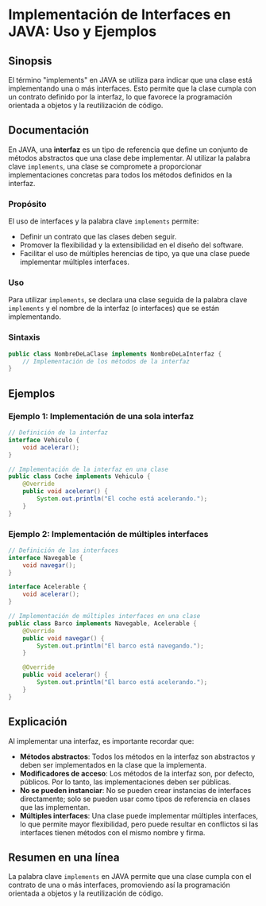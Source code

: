 <!--
Meta Description: # Implementación de Interfaces en JAVA: Uso y Ejemplos ## Sinopsis El término "implements" en JAVA se utiliza para indicar que una clase está implemen...
Meta Keywords: una, interfaces, que, clase, interfaz
-->

# Implementación de Interfaces en JAVA: Uso y Ejemplos

## Sinopsis
El término "implements" en JAVA se utiliza para indicar que una clase está implementando una o más interfaces. Esto permite que la clase cumpla con un contrato definido por la interfaz, lo que favorece la programación orientada a objetos y la reutilización de código.

## Documentación
En JAVA, una **interfaz** es un tipo de referencia que define un conjunto de métodos abstractos que una clase debe implementar. Al utilizar la palabra clave `implements`, una clase se compromete a proporcionar implementaciones concretas para todos los métodos definidos en la interfaz.

### Propósito
El uso de interfaces y la palabra clave `implements` permite:
- Definir un contrato que las clases deben seguir.
- Promover la flexibilidad y la extensibilidad en el diseño del software.
- Facilitar el uso de múltiples herencias de tipo, ya que una clase puede implementar múltiples interfaces.

### Uso
Para utilizar `implements`, se declara una clase seguida de la palabra clave `implements` y el nombre de la interfaz (o interfaces) que se están implementando. 

### Sintaxis
```java
public class NombreDeLaClase implements NombreDeLaInterfaz {
    // Implementación de los métodos de la interfaz
}
```

## Ejemplos
### Ejemplo 1: Implementación de una sola interfaz
```java
// Definición de la interfaz
interface Vehiculo {
    void acelerar();
}

// Implementación de la interfaz en una clase
public class Coche implements Vehiculo {
    @Override
    public void acelerar() {
        System.out.println("El coche está acelerando.");
    }
}
```

### Ejemplo 2: Implementación de múltiples interfaces
```java
// Definición de las interfaces
interface Navegable {
    void navegar();
}

interface Acelerable {
    void acelerar();
}

// Implementación de múltiples interfaces en una clase
public class Barco implements Navegable, Acelerable {
    @Override
    public void navegar() {
        System.out.println("El barco está navegando.");
    }

    @Override
    public void acelerar() {
        System.out.println("El barco está acelerando.");
    }
}
```

## Explicación
Al implementar una interfaz, es importante recordar que:
- **Métodos abstractos**: Todos los métodos en la interfaz son abstractos y deben ser implementados en la clase que la implementa.
- **Modificadores de acceso**: Los métodos de la interfaz son, por defecto, públicos. Por lo tanto, las implementaciones deben ser públicas.
- **No se pueden instanciar**: No se pueden crear instancias de interfaces directamente; solo se pueden usar como tipos de referencia en clases que las implementan.
- **Múltiples interfaces**: Una clase puede implementar múltiples interfaces, lo que permite mayor flexibilidad, pero puede resultar en conflictos si las interfaces tienen métodos con el mismo nombre y firma.

## Resumen en una línea
La palabra clave `implements` en JAVA permite que una clase cumpla con el contrato de una o más interfaces, promoviendo así la programación orientada a objetos y la reutilización de código.